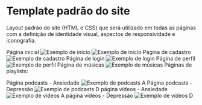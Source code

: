 # Template padrão do site

Layout padrão do site (HTML e CSS) que será utilizado em todas as páginas com a definição de identidade visual, aspectos de responsividade e iconografia.

Página inicial
![Exemplo de inicio](https://user-images.githubusercontent.com/89880127/136582103-189bd2c7-98e0-461d-9a58-56955e1d4df3.png)
![Exemplo de inicio](https://user-images.githubusercontent.com/89880127/136582297-14b471d0-979a-43ea-b907-2af57e550f2a.png)
Página de cadastro
![Exemplo de cadastro](https://user-images.githubusercontent.com/89889483/136541064-1b665598-dadf-4ba6-b725-846669ee73b2.png)
Página de login
![Exemplo de login](https://user-images.githubusercontent.com/90360461/136487114-337e9dd0-88aa-43ce-b8e1-611005ab35d5.jpeg)
Página de perfil
![Exemplo de perfil]()
Página de músicas
![Exemplo de músicas](https://user-images.githubusercontent.com/90011477/136566909-25c45873-5ac0-4231-829b-693c96abbe23.png)
Páginas de playlists:

Página podcasts - Ansiedade
![Exemplo de podcasts A](https://user-images.githubusercontent.com/65237061/136542505-6dcb188c-bae0-4193-9bf8-85e73070bb92.png)
Página podcasts - Depressão
![Exemplo de podcasts D](https://user-images.githubusercontent.com/65237061/136542912-4508ac04-613a-4f03-bfb2-08420f2a54e1.png)
página vídeos - Ansiedade
![Exemplo de vídeos A](https://user-images.githubusercontent.com/65237061/136542703-83426993-a1fa-45dc-989c-816a3d809940.png)
página vídeos - Depressão
![Exemplo de vídeos D](https://user-images.githubusercontent.com/65237061/136543198-32e7a9b8-96a0-4e81-be1a-e614df16a55f.png)

